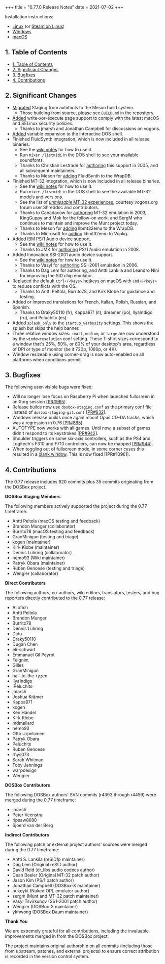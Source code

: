 +++
title = "0.77.0 Release Notes"
date = 2021-07-02
+++

Installation instructions:

- [Linux](/downloads/linux/) (or [Steam on Linux](/downloads/linux#steam))
- [Windows](/downloads/windows/)
- [macOS](/downloads/macos/)

## 1. Table of Contents

<!-- TOC -->
- [1. Table of Contents](#1-table-of-contents)
- [2. Significant Changes](#2-significant-changes)
- [3. Bugfixes](#3-bugfixes)
- [4. Contributions](#4-contributions)
<!-- /TOC -->

## 2. Significant Changes

- [Migrated](https://github.com/dosbox-staging/dosbox-staging/issues/854) Staging from autotools to the Meson build system.
  - Those building from source, please see `BUILD.md` in the repository.
- [Added](https://github.com/dosbox-staging/dosbox-staging/pull/1031) write-xor-execute page support to comply with the latest macOS and SELinux security policies.
  - Thanks to jmarsh and Jonathan Campbell for discussions on vogons.
- [Added](https://github.com/dosbox-staging/dosbox-staging/pull/1059) variable expansion to the interactive DOS shell.
- Finished FluidSynth integration, which is now included in all release binaries.
  - See the [wiki notes](https://github.com/dosbox-staging/dosbox-staging/wiki/MIDI#fluidsynth) for how to use it.
  - Run `mixer /listmidi` in the DOS shell to see your available soundfonts.
  - Thanks to Christian Lestrade for [authoring](https://sourceforge.net/p/dosbox/patches/107/) this support in 2005, and all subsequent maintainers.
  - Thanks to Meson for [adding](https://github.com/mesonbuild/fluidsynth/tree/2.2.0) FluidSynth to the WrapDB.
- Finished MT-32 integration, which is now included in all release binaries.
  - See the [wiki notes](https://github.com/dosbox-staging/dosbox-staging/wiki/MIDI#mt32emu) for how to use it.
  - Run `mixer /listmidi` in the DOS shell to see the available MT-32 models and versions.
  - See the list of [*unmissable* MT-32 experiences](https://www.vogons.org/viewtopic.php?f=62&t=77567), courtesy vogons.org forum user Shreddoc and contributors.
  - Thanks to Canadacow for [authoring](https://www.vogons.org/viewtopic.php?p=15519#p15519) MT-32 emulation in 2003, KingGuppy and Mok for the follow-on work, and SergM who continues to maintain and improve the Munt project today.
  - Thanks to Meson for [adding](https://github.com/mesonbuild/mt32emu/tree/2.5.0) libmt32emu to the WrapDB.
  - Thanks to Microsoft for [adding](https://github.com/microsoft/vcpkg/issues/16813) libmt32emu to Vcpkg.
- Added IBM PS/1 Audio device support.
  - See the [wiki notes](https://github.com/dosbox-staging/dosbox-staging/wiki/IBM-PS-1-Audio) for how to use it.
  - Thanks to JMK for [authoring](https://www.vogons.org/viewtopic.php?p=132826#p132826) PS/1 Audio emulation in 2008.
- Added Innovation SSI-2001 audio device support.
  - See the [wiki notes](https://github.com/dosbox-staging/dosbox-staging/wiki/MIDI#mt32emu) for how to use it.
  - Thanks to Vasyl for [authoring](https://www.vogons.org/viewtopic.php?p=93689#p93689) SSI-2001 emulation in 2006.
  - Thanks to Dag Lem for authoring, and Antti Lankila and Leandro Nini for improving the SID chip emulator.
- Replaced the default `Ctrl+F<keys>` hotkeys [on macOS](https://github.com/dosbox-staging/dosbox-staging/pull/996#issuecomment-834960586) with `Cmd+F<keys>` to reduce conflicts with the OS.
  - Thanks to Antti Peltola, Burrito78, and Kirk Klobe for guidance and testing.
- Added or Improved translations for French, Italian, Polish, Russian, and Spanish.
  - Thanks to Draky50110 (fr), Kappa971 (it), dreamer (po), IlyaIndigo (ru), and Peluchito (es).
- Added `splash_only` to the `startup_verbosity` settings. This shows the splash but skips the help banner.
- Three relative window sizes: `small`, `medium`, or `large` are now understood by the `windowresolution` conf setting. These T-shirt sizes correspond to a window that's 25%, 50%, or 80% of your desktop's area, regardless of DPI or type of monitor (be it 720p, 1080p, or 4K).
- Window resizeable using corner-drag is now auto-enabled on all platforms when conditions permit.

## 3. Bugfixes

The following user-visible bugs were fixed:

- Will no longer lose focus on Raspberry Pi when launched fullcsreen in an Xorg
session [[PR#995](https://github.com/dosbox-staging/dosbox-staging/pull/995)].
- Release builds now use `dosbox-staging.conf` as the primary conf file instead of
`dosbox-staging-git.conf` [[PR#932](https://github.com/dosbox-staging/dosbox-staging/pull/932)].
- Windows release builds once again mount Opus CD-DA tracks, which was a regression in 0.76 [[PR#885](https://github.com/dosbox-staging/dosbox-staging/pull/855)].
- AUTOTYPE now works with all games. Until now, a subset of games didn't respond to its keystrokes [[PR#942](https://github.com/dosbox-staging/dosbox-staging/pull/942)].
- Shoulder triggers on some six-axis controllers, such as the PS4 and Logitech's F310 and F710 controllers, can now be mapped [[PR#944](https://github.com/dosbox-staging/dosbox-staging/pull/944)].
- When toggling out of fullscreen mode, in some corner cases this resulted in a [blank window](https://github.com/dosbox-staging/dosbox-staging/issues/1094). This is now fixed [[PR#1096]].

## 4. Contributions

The 0.77 release includes 920 commits plus 35 commits originating from the DOSBox project.

**DOSBox Staging Members**

The following members actively supported the project during the 0.77 timeframe:

- Antti Peltola (macOS testing and feedback)
- Brandon Munger (collaborator)
- Burrito78 (macOS testing and feedback)
- GranMinigun (testing and triage)
- kcgen (maintainer)
- Kirk Klobe (maintainer)
- Dennis Lühring (collaborator)
- nemo93 (Wiki maintainer)
- Patryk Obara (maintainer)
- Ruben Genoese (testing and triage)
- Wengier (collaborator)

**Direct Contributors**

The following authors, co-authors, wiki editors, translators, testers, and bug reporters directly contributed to the 0.77 release:

- Allofich
- Antti Peltola
- Brandon Munger
- Burrito78
- Dennis Lühring
- Didu
- Draky50110
- Dugan Chen
- eli-schwart
- Emmanuel Gil Peyrot
- Feignint
- Gilles
- GranMinigun
- hail-to-the-ryzen
- IlyaIndigo
- IPeluchito
- jmarsh
- Joshua Krämer
- Kappa971
- kcgen
- Ken Händel
- Kirk Klobe
- mdmallard
- nemo93
- Otto Urpelainen
- Patryk Obara
- Peluchito
- Ruben Genoese
- rhys073
- Sarah Whitman
- Toby Jennings
- warpdesign
- Wengier

**DOSBox Contributors**

The following DOSBox authors' SVN commits (r4393 through r4459) were merged during the 0.77 timeframe:

- jmarsh
- Peter Veenstra
- ripsaw8080
- Sjoerd van der Berg

**Indirect Contributors**

The following patch or external project authors' sources were merged during the 0.77 timeframe:

- Antti S. Lankila (reSIDfp maintainer)
- Dag Lem (Original reSID author)
- David Reid (dr_libs audio codecs author)
- Dean Beeler (Original MT-32 patch author)
- Jason Kim (PS/1 patch author)
- Jonathan Campbell (DOSBox-X maintainer)
- nukeykt (Nuked OPL emulator author)
- sergm (Munt and MT-32 patch maintainer)
- Vasyl Tsvirkunov (SS1-2001 patch author)
- Wengier (DOSBox-X maintainer)
- ykhwong (DOSBox Daum maintainer)

**Thank You**

We are extremely grateful for all contributions, including the invaluable improvements merged in from the DOSBox project.

The project maintains original authorship on all commits (including those from upstream, patches, and external projects) to ensure correct attribution is recorded in the version control system.
